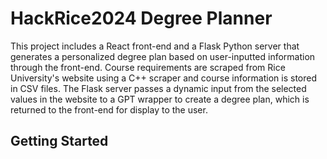 # HackRice2024 Degree Planner

This project includes a React front-end and a Flask Python server that generates a personalized degree plan based on user-inputted information through the front-end. Course requirements are scraped from Rice University's website using a C++ scraper and course information is stored in CSV files. The Flask server passes a dynamic input from the selected values in the website to a GPT wrapper to create a degree plan, which is returned to the front-end for display to the user.

## Getting Started
